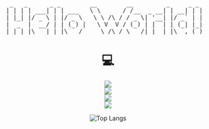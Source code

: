 <div align="center">
    <pre>
_   _      _ _        __        __         _     _ _  
| | | | ___| | | ___   \ \      / /__  _ __| | __| | |  
| |_| |/ _ \ | |/ _ \   \ \ /\ / / _ \| '__| |/ _` | |  
|  _  |  __/ | | (_) |   \ V  V / (_) | |  | | (_| |_|  
|_| |_|\___|_|_|\___/     \_/\_/ \___/|_|  |_|\__,_(_)  
</pre>

<h1>💻</h1>
<img src="https://skillicons.dev/icons?i=c,cpp,py,java,rust,dart" /></br>
<img src="https://skillicons.dev/icons?i=css,html,js,react,nodejs,spring" /></br>
<img src="https://skillicons.dev/icons?i=nestjs,mysql,express,flutter,firebase,postgres" /></br>
<img src="https://skillicons.dev/icons?i=idea,androidstudio,vim,vscode,sublime,anaconda" />

![Top Langs](https://github-readme-stats.vercel.app/api/top-langs/?username=leehomin11&layout=compact)
</div>
